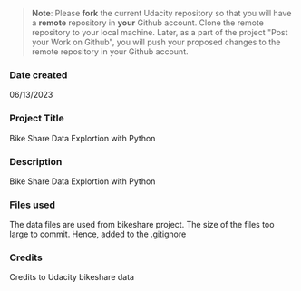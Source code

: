 >**Note**: Please **fork** the current Udacity repository so that you will have a **remote** repository in **your** Github account. Clone the remote repository to your local machine. Later, as a part of the project "Post your Work on Github", you will push your proposed changes to the remote repository in your Github account.

### Date created
06/13/2023

### Project Title
Bike Share Data Explortion with Python

### Description
Bike Share Data Explortion with Python

### Files used
The data files are used from bikeshare project. The size of the files too large to commit. Hence, added to the .gitignore

### Credits
Credits to Udacity bikeshare data

